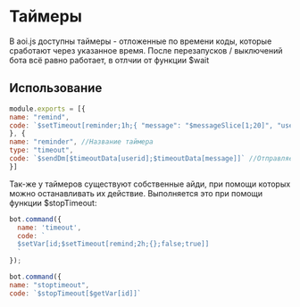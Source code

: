 # Таймеры

В aoi.js доступны таймеры - отложенные по времени коды, которые сработают через указанное время. После перезапусков / выключений бота всё равно работает, в отлчии от функции $wait

## Использование

```javascript
module.exports = [{
name: "remind",
code: `$setTimeout[reminder;1h;{ "message": "$messageSlice[1;20]", "userid": "$authorID" }]` // Запускает таймер с переменными сообщения и айди автора на один час 
}, {
name: "reminder", //Название таймера
type: "timeout",
code: `$sendDm[$timeoutData[userid];$timeoutData[message]]` //Отправляет в личные сообщения пользователю то сообщение, которое он указал в предыдущей команде
}]
```

Так-же у таймеров существуют собственные айди, при помощи которых можно останавливать их действие. Выполняется это при помощи функции $stopTimeout:
```javascript
bot.command({
  name: 'timeout',
  code: `
  $setVar[id;$setTimeout[remind;2h;{};false;true]]
  `
});

bot.command({
name: "stoptimeout",
code: `$stopTimeout[$getVar[id]]`
```
